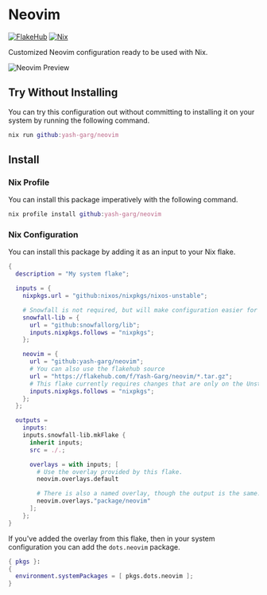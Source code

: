 # Neovim

[![FlakeHub](https://img.shields.io/endpoint?url=https://flakehub.com/f/Yash-Garg/neovim/badge)](https://flakehub.com/flake/Yash-Garg/neovim) [![Nix](https://img.shields.io/badge/Nix-5277C3.svg?&logo=NixOS&logoColor=white)](#)

Customized Neovim configuration ready to be used with Nix.

![Neovim Preview](https://yashgarg.dev/uses/neovim.png)

## Try Without Installing

You can try this configuration out without committing to installing it on your system by running
the following command.

```nix
nix run github:yash-garg/neovim
```

## Install

### Nix Profile

You can install this package imperatively with the following command.

```nix
nix profile install github:yash-garg/neovim
```

### Nix Configuration

You can install this package by adding it as an input to your Nix flake.

```nix
{
  description = "My system flake";

  inputs = {
    nixpkgs.url = "github:nixos/nixpkgs/nixos-unstable";

    # Snowfall is not required, but will make configuration easier for you.
    snowfall-lib = {
      url = "github:snowfallorg/lib";
      inputs.nixpkgs.follows = "nixpkgs";
    };

    neovim = {
      url = "github:yash-garg/neovim";
      # You can also use the flakehub source
      url = "https://flakehub.com/f/Yash-Garg/neovim/*.tar.gz";
      # This flake currently requires changes that are only on the Unstable channel.
      inputs.nixpkgs.follows = "nixpkgs";
    };
  };

  outputs =
    inputs:
    inputs.snowfall-lib.mkFlake {
      inherit inputs;
      src = ./.;

      overlays = with inputs; [
        # Use the overlay provided by this flake.
        neovim.overlays.default

        # There is also a named overlay, though the output is the same.
        neovim.overlays."package/neovim"
      ];
    };
}
```

If you've added the overlay from this flake, then in your system configuration
you can add the `dots.neovim` package.

```nix
{ pkgs }:
{
  environment.systemPackages = [ pkgs.dots.neovim ];
}
```
